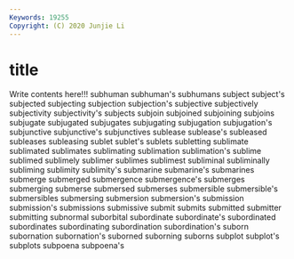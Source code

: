 ```yaml
---
Keywords: 19255
Copyright: (C) 2020 Junjie Li
---
```


# title

Write contents here!!!
subhuman 
subhuman's 
subhumans
subject 
subject's 
subjected 
subjecting 
subjection 
subjection's 
subjective 
subjectively 
subjectivity 
subjectivity's
subjects 
subjoin 
subjoined 
subjoining 
subjoins 
subjugate 
subjugated 
subjugates 
subjugating 
subjugation
subjugation's 
subjunctive 
subjunctive's 
subjunctives 
sublease 
sublease's 
subleased 
subleases 
subleasing 
sublet
sublet's 
sublets 
subletting 
sublimate 
sublimated 
sublimates 
sublimating 
sublimation 
sublimation's 
sublime
sublimed 
sublimely 
sublimer 
sublimes 
sublimest 
subliminal 
subliminally 
subliming 
sublimity 
sublimity's
submarine 
submarine's 
submarines 
submerge 
submerged 
submergence 
submergence's 
submerges 
submerging 
submerse
submersed 
submerses 
submersible 
submersible's 
submersibles 
submersing 
submersion 
submersion's 
submission 
submission's
submissions 
submissive 
submit 
submits 
submitted 
submitter 
submitting 
subnormal 
suborbital 
subordinate
subordinate's 
subordinated 
subordinates 
subordinating 
subordination 
subordination's 
suborn 
subornation 
subornation's 
suborned
suborning 
suborns 
subplot 
subplot's 
subplots 
subpoena 
subpoena's 
